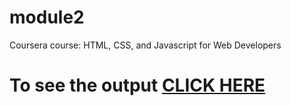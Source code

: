 
# module2 

Coursera course: HTML, CSS, and Javascript for Web Developers

# To see the output [CLICK HERE](https://hrushi4.github.io/coursera_assignments/assignment/module2/index.html)
